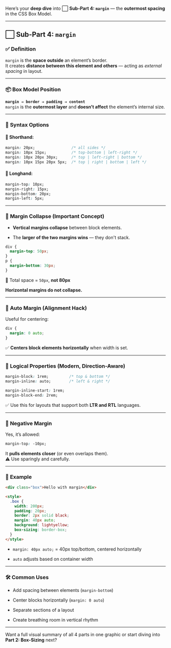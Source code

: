 Here’s your **deep dive** into ⬜ **Sub-Part 4: `margin`** — the **outermost spacing** in the CSS Box Model.

---

## ⬜ Sub-Part 4: `margin`

### ✅ **Definition**

`margin` is the **space outside** an element’s border.  
It creates **distance between this element and others** — acting as _external spacing_ in layout.

---

### 📦 **Box Model Position**

**`margin → border → padding → content`**  
`margin` is the **outermost layer** and **doesn’t affect** the element’s internal size.

---

### 📏 **Syntax Options**

#### 🔹 Shorthand:

```css
margin: 20px;                /* all sides */
margin: 10px 15px;           /* top-bottom | left-right */
margin: 10px 20px 30px;      /* top | left-right | bottom */
margin: 10px 15px 20px 5px;  /* top | right | bottom | left */
```

#### 🔹 Longhand:

```css
margin-top: 10px;
margin-right: 15px;
margin-bottom: 20px;
margin-left: 5px;
```

---

### 🧠 **Margin Collapse (Important Concept)**

- **Vertical margins collapse** between block elements.
    
- The **larger of the two margins wins** — they don't stack.
    

```css
div {
  margin-top: 50px;
}
p {
  margin-bottom: 30px;
}
```

🧮 Total space = `50px`, **not 80px**

**Horizontal margins do not collapse.**

---

### 🔄 **Auto Margin (Alignment Hack)**

Useful for centering:

```css
div {
  margin: 0 auto;
}
```

✅ **Centers block elements horizontally** when width is set.

---

### 🧭 **Logical Properties (Modern, Direction-Aware)**

```css
margin-block: 1rem;         /* top & bottom */
margin-inline: auto;        /* left & right */

margin-inline-start: 1rem;
margin-block-end: 2rem;
```

✅ Use this for layouts that support both **LTR and RTL** languages.

---

### 📐 **Negative Margin**

Yes, it’s allowed:

```css
margin-top: -10px;
```

It **pulls elements closer** (or even overlaps them).  
⚠️ Use sparingly and carefully.

---

### 🧪 **Example**

```html
<div class="box">Hello with margin</div>

<style>
  .box {
    width: 200px;
    padding: 20px;
    border: 2px solid black;
    margin: 40px auto;
    background: lightyellow;
    box-sizing: border-box;
  }
</style>
```

- `margin: 40px auto;` = 40px top/bottom, centered horizontally
    
- `auto` adjusts based on container width
    

---

### 🛠️ **Common Uses**

- Add spacing between elements (`margin-bottom`)
    
- Center blocks horizontally (`margin: 0 auto`)
    
- Separate sections of a layout
    
- Create breathing room in vertical rhythm
    

---

Want a full visual summary of all 4 parts in one graphic or start diving into **Part 2: Box-Sizing** next?